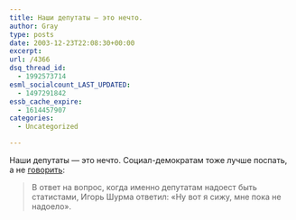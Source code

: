 ```yaml
---
title: Наши депутаты — это нечто.
author: Gray
type: posts
date: 2003-12-23T22:08:30+00:00
excerpt:
url: /4366
dsq_thread_id:
  - 1992573714
esml_socialcount_LAST_UPDATED:
  - 1497291842
essb_cache_expire:
  - 1614457907
categories:
  - Uncategorized

---
```








Наши депутаты &#8212; это нечто. Социал-демократам тоже лучше поспать, а не <a href="http://www.obozrevatel.com.ua/news/8/109539.html" target="_blank">говорить</a>:

> В ответ на вопрос, когда именно депутатам надоест быть статистами, Игорь Шурма ответил: &#171;Ну вот я сижу, мне пока не надоело&#187;.